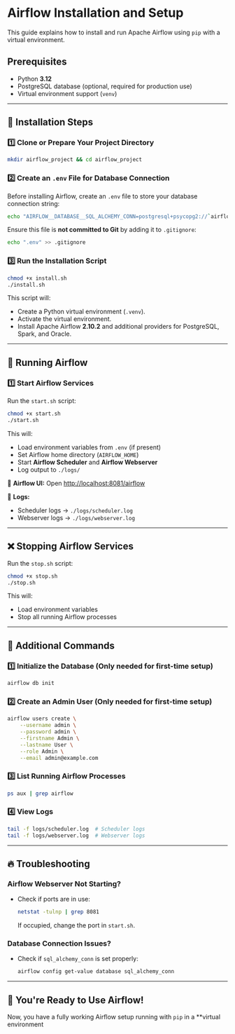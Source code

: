 # Airflow Installation and Setup

This guide explains how to install and run Apache Airflow using `pip` with a virtual environment.

## Prerequisites
- Python **3.12**
- PostgreSQL database (optional, required for production use)
- Virtual environment support (`venv`)

---

## 🚀 Installation Steps

### 1️⃣ Clone or Prepare Your Project Directory
```sh
mkdir airflow_project && cd airflow_project
```

### 2️⃣ Create an `.env` File for Database Connection
Before installing Airflow, create an `.env` file to store your database connection string:
```sh
echo "AIRFLOW__DATABASE__SQL_ALCHEMY_CONN=postgresql+psycopg2://`airflow`:`password`@localhost/airflow" > .env
```

Ensure this file is **not committed to Git** by adding it to `.gitignore`:
```sh
echo ".env" >> .gitignore
```

### 3️⃣ Run the Installation Script
```sh
chmod +x install.sh
./install.sh
```

This script will:
- Create a Python virtual environment (`.venv`).
- Activate the virtual environment.
- Install Apache Airflow **2.10.2** and additional providers for PostgreSQL, Spark, and Oracle.

---

## 🎯 Running Airflow

### 1️⃣ Start Airflow Services
Run the `start.sh` script:
```sh
chmod +x start.sh
./start.sh
```
This will:
- Load environment variables from `.env` (if present)
- Set Airflow home directory (`AIRFLOW_HOME`)
- Start **Airflow Scheduler** and **Airflow Webserver**
- Log output to `./logs/`


📌 **Airflow UI:** Open [http://localhost:8081/airflow](http://localhost:8081/airflow)

📌 **Logs:**
- Scheduler logs → `./logs/scheduler.log`
- Webserver logs → `./logs/webserver.log`

---

## ❌ Stopping Airflow Services
Run the `stop.sh` script:
```sh
chmod +x stop.sh
./stop.sh
```
This will:
- Load environment variables
- Stop all running Airflow processes

---

## 📌 Additional Commands

### 1️⃣ Initialize the Database (Only needed for first-time setup)
```sh
airflow db init
```

### 2️⃣ Create an Admin User (Only needed for first-time setup)
```sh
airflow users create \
    --username admin \
    --password admin \
    --firstname Admin \
    --lastname User \
    --role Admin \
    --email admin@example.com
```

### 3️⃣ List Running Airflow Processes
```sh
ps aux | grep airflow
```

### 4️⃣ View Logs
```sh
tail -f logs/scheduler.log  # Scheduler logs
tail -f logs/webserver.log  # Webserver logs
```

---

## 🔥 Troubleshooting
### **Airflow Webserver Not Starting?**
- Check if ports are in use:
  ```sh
  netstat -tulnp | grep 8081
  ```
  If occupied, change the port in `start.sh`.

### **Database Connection Issues?**
- Check if `sql_alchemy_conn` is set properly:
  ```sh
  airflow config get-value database sql_alchemy_conn
  ```

---

## 🎉 You're Ready to Use Airflow!
Now, you have a fully working Airflow setup running with `pip` in a **virtual environment